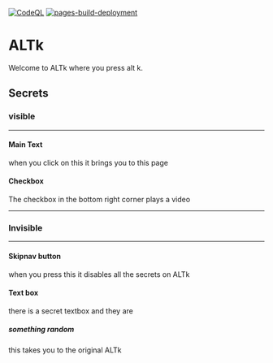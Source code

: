 [![CodeQL](https://github.com/dr-comeemeememem/ALTk/actions/workflows/codeql-analysis.yml/badge.svg)](https://github.com/dr-comeemeememem/ALTk/actions/workflows/codeql-analysis.yml)
[![pages-build-deployment](https://github.com/dr-comeemeememem/ALTk/actions/workflows/pages/pages-build-deployment/badge.svg)](https://github.com/dr-comeemeememem/ALTk/actions/workflows/pages/pages-build-deployment)
# ALTk
Welcome to ALTk where you press alt k. 
## Secrets
### visible
_______________________
#### Main Text

when you click on this it brings you to this page

#### Checkbox
The checkbox in the bottom right corner plays a video
_______________________

### Invisible

_______________________
#### Skipnav button

when you press this it disables all the secrets on ALTk

#### Text box

there is a secret textbox and they are

##### something random

this takes you to the original ALTk

